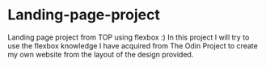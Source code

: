 # Landing-page-project
Landing page project from TOP using flexbox :) In this project I will try to use the flexbox knowledge I have acquired from The Odin Project to create my own website from the layout of the design provided.
